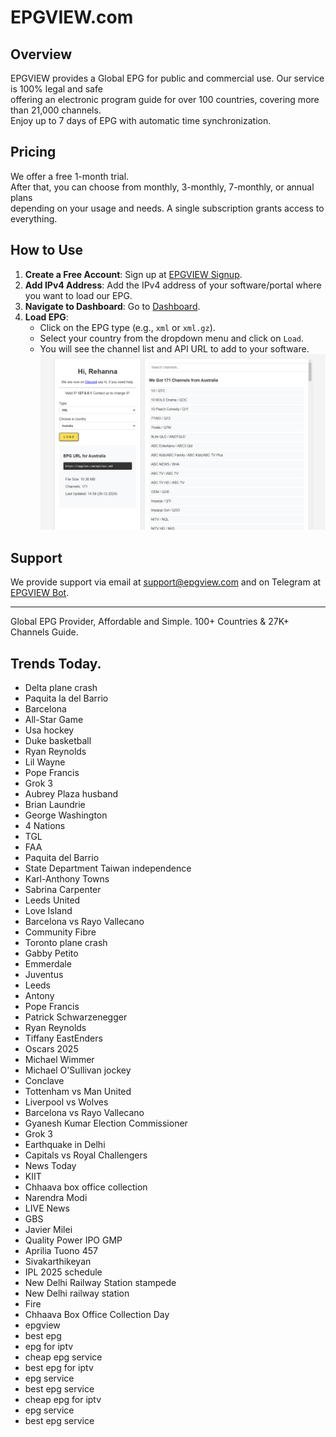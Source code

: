 # EPGVIEW.com



## Overview
EPGVIEW provides a Global EPG for public and commercial use. Our service is 100% legal and safe\
offering an electronic program guide for over 100 countries, covering more than 21,000 channels.\
Enjoy up to 7 days of EPG with automatic time synchronization.

## Pricing
We offer a free 1-month trial. \
After that, you can choose from monthly, 3-monthly, 7-monthly, or annual plans \
depending on your usage and needs. A single subscription grants access to everything.

## How to Use
1. **Create a Free Account**: Sign up at [EPGVIEW Signup](https://epgview.com/signup.php).
2. **Add IPv4 Address**: Add the IPv4 address of your software/portal where you want to load our EPG.
3. **Navigate to Dashboard**: Go to [Dashboard](https://epgview.com/dashboard.php).
4. **Load EPG**:
   - Click on the EPG type (e.g., `xml` or `xml.gz`).
   - Select your country from the dropdown menu and click on `Load`.
   - You will see the channel list and API URL to add to your software.
![EPGVIEW](img/dashboard.png)
## Support
We provide support via email at [support@epgview.com](mailto:support@epgview.com) and on Telegram at [EPGVIEW Bot](https://t.me/epgview_bot).

---

Global EPG Provider, Affordable and Simple. 100+ Countries & 27K+ Channels Guide.

## Trends Today.

- Delta plane crash
- Paquita la del Barrio
- Barcelona
- All-Star Game
- Usa hockey
- Duke basketball
- Ryan Reynolds
- Lil Wayne
- Pope Francis
- Grok 3
- Aubrey Plaza husband
- Brian Laundrie
- George Washington
- 4 Nations
- TGL
- FAA
- Paquita del Barrio
- State Department Taiwan independence
- Karl-Anthony Towns
- Sabrina Carpenter
- Leeds United
- Love Island
- Barcelona vs Rayo Vallecano
- Community Fibre
- Toronto plane crash
- Gabby Petito
- Emmerdale
- Juventus
- Leeds
- Antony
- Pope Francis
- Patrick Schwarzenegger
- Ryan Reynolds
- Tiffany EastEnders
- Oscars 2025
- Michael Wimmer
- Michael O'Sullivan jockey
- Conclave
- Tottenham vs Man United
- Liverpool vs Wolves
- Barcelona vs Rayo Vallecano
- Gyanesh Kumar Election Commissioner
- Grok 3
- Earthquake in Delhi
- Capitals vs Royal Challengers
- News Today
- KIIT
- Chhaava box office collection
- Narendra Modi
- LIVE News
- GBS
- Javier Milei
- Quality Power IPO GMP
- Aprilia Tuono 457
- Sivakarthikeyan
- IPL 2025 schedule
- New Delhi Railway Station stampede
- New Delhi railway station
- Fire
- Chhaava Box Office Collection Day
- epgview
- best epg
- epg for iptv
- cheap epg service
- best epg for iptv
- epg service
- best epg service
- cheap epg for iptv
- epg service
- best epg service
